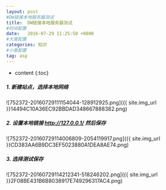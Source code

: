 ```yaml
---
layout: post
#DW链接本地服务器测试
title:  DW链接本地服务器测试
#时间配置
date:   2016-07-29 11:25:50 +0800
#大类配置
categories: 知识
#小类配置
tag: asp
---
```


* content
{:toc}

##### 1. 新建站点，选择本地网络

![752372-20160729111154044-128912925.png]({{ site.img_url }}14494C10A36EC92BBDAD348667888382.png)

##### 2. 设置本地链接 http://127.0.0.1/ 然后保存

 ![752372-20160729114006809-2054119917.png]({{ site.img_url }}CD383AA6B9DC3EF5023880A1DEA8AE74.png)

##### 3. 选择测试保存

![752372-20160729114212341-518246202.png]({{ site.img_url }}2F08BE431B6B8038917E749296317AC4.png)